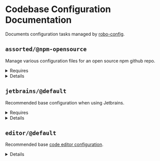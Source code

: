 # Codebase Configuration Documentation

Documents configuration tasks managed by [robo-config](https://github.com/blackflux/robo-config).

## `assorted/@npm-opensource`

Manage various configuration files for an open source npm github repo.

<!---0--><details>
<!---0--><summary>Requires</summary>

- js-gardener
- semantic-release
- npm-published
- david-dm
- dependabot
- coveralls
- circleci
- github
- javascript
- git
- npm
- yarn
- gally

<!---0--></details>

<!---0--><details>
<!---0--><summary>Details</summary>

### `badges/@npm-opensource`

Display various badges in README.

<!---1--><details>
<!---1--><summary>Requires</summary>

- js-gardener
- semantic-release
- npm-published
- david-dm
- dependabot
- coveralls
- circleci

<!---1--></details>

<!---1--><details>
<!---1--><summary>Details</summary>

#### badges/js-gardener

_Updating `README.md` using `merge-below-title`._

- Display [js-gardener](https://github.com/blackflux/js-gardener) badge in README.

<!---2--><details>
<!---2--><summary>Requires</summary>

- js-gardener

<!---2--></details>

#### badges/semantic-release

_Updating `README.md` using `merge-below-title`._

- Display [semantic-release](https://github.com/semantic-release/semantic-release) badge in README.

<!---2--><details>
<!---2--><summary>Requires</summary>

- semantic-release

<!---2--></details>

#### badges/npm-downloads

_Updating `README.md` using `merge-below-title`._

- Display [npm downloads](https://www.npmjs.com/) badge in README.

<!---2--><details>
<!---2--><summary>Requires</summary>

- npm-published

<!---2--></details>

#### badges/npm-status

_Updating `README.md` using `merge-below-title`._

- Display [npm status](https://www.npmjs.com/) badge in README.

<!---2--><details>
<!---2--><summary>Requires</summary>

- npm-published

<!---2--></details>

#### badges/david-dm

_Updating `README.md` using `merge-below-title`._

- Display [david-dm.com](https://david-dm.org/) badge in README.

<!---2--><details>
<!---2--><summary>Requires</summary>

- david-dm

<!---2--></details>

#### badges/dependabot

_Updating `README.md` using `merge-below-title`._

- Display [dependabot](https://dependabot.com/) badge in README.

<!---2--><details>
<!---2--><summary>Requires</summary>

- dependabot

<!---2--></details>

#### badges/coveralls

_Updating `README.md` using `merge-below-title`._

- Display [coveralls](https://coveralls.io/) badge in README.

<!---2--><details>
<!---2--><summary>Requires</summary>

- coveralls

<!---2--></details>

#### badges/circleci

_Updating `README.md` using `merge-below-title`._

- Display [circleci](https://circleci.com/) badge in README.

<!---2--><details>
<!---2--><summary>Requires</summary>

- circleci

<!---2--></details>

<!---1--></details>

### `dependabot/@default-js`

Recommended base [dependabot configuration](https://dependabot.com/) for javascript projects.

<!---1--><details>
<!---1--><summary>Requires</summary>

- dependabot
- github
- javascript

<!---1--></details>

<!---1--><details>
<!---1--><summary>Details</summary>

#### dependabot/js-instant

_Updating `.dependabot/config.yml` using `overwrite`._

- Configure dependabot to instantly merge javascript dependency updates into the `dev` branch.

<!---2--><details>
<!---2--><summary>Requires</summary>

- dependabot
- github
- javascript

<!---2--></details>

<!---1--></details>

### `git/@default`

Recommended base configuration when using [git](https://en.wikipedia.org/wiki/Git).

<!---1--><details>
<!---1--><summary>Requires</summary>

- git

<!---1--></details>

<!---1--><details>
<!---1--><summary>Details</summary>

#### git/gitignore

_Updating `.gitignore` using `merge-top`._

- Inject recommended entries into [gitignore file](https://help.github.com/en/articles/ignoring-files).
- Default ignores for JetBrains IDE.
- Default ignores for OSX
- Default ignores for NodeJs

<!---2--><details>
<!---2--><summary>Requires</summary>

- git

<!---2--></details>

<!---1--></details>

### `license/@MIT-npm`

Recommended base configuration when using MIT License with npm.

<!---1--><details>
<!---1--><summary>Requires</summary>

- npm

<!---1--></details>

<!---1--><details>
<!---1--><summary>Details</summary>

#### license/MIT-LICENSE

_Updating `LICENSE` using `overwrite`._

- Generate [MIT license](https://en.wikipedia.org/wiki/MIT_License) file.

#### license/MIT-npm

_Updating `package.json` using `merge-shallow`._

- Link MIT license file into [npm](https://www.npmjs.com/) configuration.

<!---2--><details>
<!---2--><summary>Requires</summary>

- npm

<!---2--></details>

<!---1--></details>

### `npm/@default`

Recommended base configuration when using [npm](https://www.npmjs.com/).

<!---1--><details>
<!---1--><summary>Requires</summary>

- npm

<!---1--></details>

<!---1--><details>
<!---1--><summary>Details</summary>

#### npm/npmignore

_Updating `.npmignore` using `merge-top`._

- Inject comment into .npmignore explaining when to use it.

<!---2--><details>
<!---2--><summary>Requires</summary>

- npm

<!---2--></details>

<!---1--></details>

### `semantic-release/@default`

Recommended base configuration when using [semantic-release](https://github.com/semantic-release/semantic-release).

<!---1--><details>
<!---1--><summary>Requires</summary>

- semantic-release

<!---1--></details>

<!---1--><details>
<!---1--><summary>Details</summary>

#### semantic-release/commit-conventions

_Updating `.releaserc.json` using `overwrite`._

- Slightly extended [release commit convention](https://github.com/semantic-release/semantic-release#commit-message-format) for semantic-release.

<!---2--><details>
<!---2--><summary>Requires</summary>

- semantic-release

<!---2--></details>

<!---1--></details>

### circleci/npm-opensource:two-branch

_Updating `.circleci/config.yml` using `overwrite`._

- Restrictive two-branch [gally](https://github.com/loopmediagroup/gally#readme) config. Custom for npm open source packages.
- TODO

<!---1--><details>
<!---1--><summary>Requires</summary>

- npm
- yarn
- gally
- github
- circleci
- coveralls
- dependabot
- semantic-release

<!---1--></details>

### gally/npm-opensource:two-branch

_Updating `.gally.json` using `overwrite`._

- Restrictive two-branch [gally](https://github.com/loopmediagroup/gally#readme) config. Custom for npm open source packages.
- TODO ...

<!---1--><details>
<!---1--><summary>Requires</summary>

- circleci
- gally
- github

<!---1--></details>

<!---0--></details>

## `jetbrains/@default`

Recommended base configuration when using Jetbrains.

<!---0--><details>
<!---0--><summary>Requires</summary>

- jetbrains
- nyc

<!---0--></details>

<!---0--><details>
<!---0--><summary>Details</summary>

### jetbrains/exclude-coverage-folder

_Updating `.idea/${projectName}.iml` using `xml-merge`._

- Mark `coverage` Folder as excluded in Jetbrains.

<!---1--><details>
<!---1--><summary>Requires</summary>

- jetbrains
- nyc

<!---1--></details>

<!---0--></details>

## `editor/@default`

Recommended base [code editor configuration](https://editorconfig.org/).

<!---0--><details>
<!---0--><summary>Details</summary>

### editor/two-space

_Updating `.editorconfig` using `overwrite`._

- Two space line indentation.
- Set `lf` line endings.
- Set `utf8` encoding.
- Remove unnecessary whitespaces.

</details>

